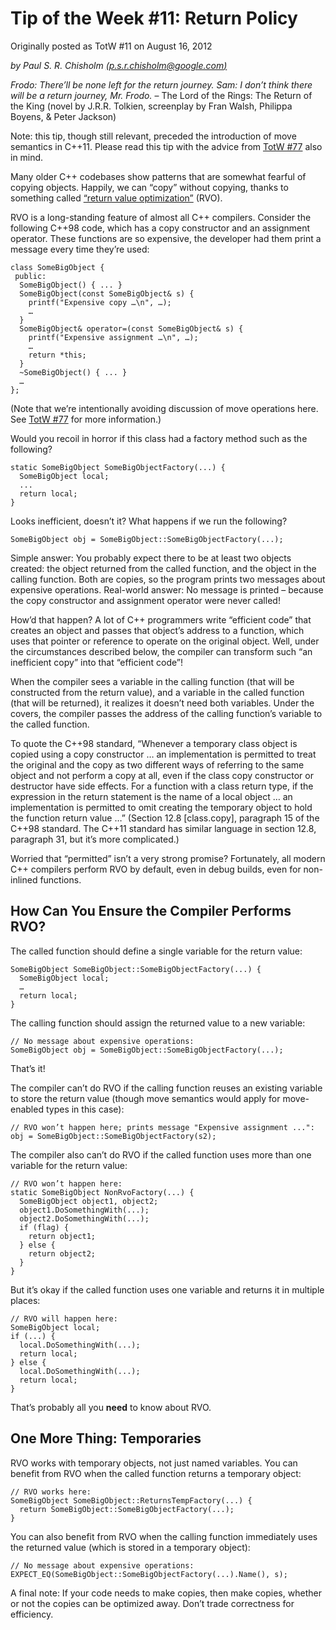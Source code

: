 # Tip of the Week #11: Return Policy

Originally posted as TotW #11 on August 16, 2012

*by Paul S. R. Chisholm [(p.s.r.chisholm@google.com)](mailto:p.s.r.chisholm@gmail.com)*

*Frodo: There’ll be none left for the return journey.* *Sam: I don’t think there will be a return journey, Mr. Frodo.* – The Lord of the Rings: The Return of the King (novel by J.R.R. Tolkien, screenplay by Fran Walsh, Philippa Boyens, & Peter Jackson)

Note: this tip, though still relevant, preceded the introduction of move semantics in C++11. Please read this tip with the advice from [TotW #77](https://abseil.io/tips/77) also in mind.

Many older C++ codebases show patterns that are somewhat fearful of copying objects. Happily, we can “copy” without copying, thanks to something called [“return value optimization”](https://en.wikipedia.org/wiki/Return_value_optimization) (RVO).

RVO is a long-standing feature of almost all C++ compilers. Consider the following C++98 code, which has a copy constructor and an assignment operator. These functions are so expensive, the developer had them print a message every time they’re used:

```
class SomeBigObject {
 public:
  SomeBigObject() { ... }
  SomeBigObject(const SomeBigObject& s) {
    printf("Expensive copy …\n", …);
    …
  }
  SomeBigObject& operator=(const SomeBigObject& s) {
    printf("Expensive assignment …\n", …);
    …
    return *this;
  }
  ~SomeBigObject() { ... }
  …
};
```

(Note that we’re intentionally avoiding discussion of move operations here. See [TotW #77](https://abseil.io/tips/77) for more information.)

Would you recoil in horror if this class had a factory method such as the following?

```
static SomeBigObject SomeBigObjectFactory(...) {
  SomeBigObject local;
  ...
  return local;
}
```

Looks inefficient, doesn’t it? What happens if we run the following?

```
SomeBigObject obj = SomeBigObject::SomeBigObjectFactory(...);
```

Simple answer: You probably expect there to be at least two objects created: the object returned from the called function, and the object in the calling function. Both are copies, so the program prints two messages about expensive operations. Real-world answer: No message is printed – because the copy constructor and assignment operator were never called!

How’d that happen? A lot of C++ programmers write “efficient code” that creates an object and passes that object’s address to a function, which uses that pointer or reference to operate on the original object. Well, under the circumstances described below, the compiler can transform such “an inefficient copy” into that “efficient code”!

When the compiler sees a variable in the calling function (that will be constructed from the return value), and a variable in the called function (that will be returned), it realizes it doesn’t need both variables. Under the covers, the compiler passes the address of the calling function’s variable to the called function.

To quote the C++98 standard, “Whenever a temporary class object is copied using a copy constructor … an implementation is permitted to treat the original and the copy as two different ways of referring to the same object and not perform a copy at all, even if the class copy constructor or destructor have side effects. For a function with a class return type, if the expression in the return statement is the name of a local object … an implementation is permitted to omit creating the temporary object to hold the function return value …” (Section 12.8 [class.copy], paragraph 15 of the C++98 standard. The C++11 standard has similar language in section 12.8, paragraph 31, but it’s more complicated.)

Worried that “permitted” isn’t a very strong promise? Fortunately, all modern C++ compilers perform RVO by default, even in debug builds, even for non-inlined functions.

## How Can You Ensure the Compiler Performs RVO?

The called function should define a single variable for the return value:

```
SomeBigObject SomeBigObject::SomeBigObjectFactory(...) {
  SomeBigObject local;
  …
  return local;
}
```

The calling function should assign the returned value to a new variable:

```
// No message about expensive operations:
SomeBigObject obj = SomeBigObject::SomeBigObjectFactory(...);
```

That’s it!

The compiler can’t do RVO if the calling function reuses an existing variable to store the return value (though move semantics would apply for move-enabled types in this case):

```
// RVO won’t happen here; prints message "Expensive assignment ...":
obj = SomeBigObject::SomeBigObjectFactory(s2);
```

The compiler also can’t do RVO if the called function uses more than one variable for the return value:

```
// RVO won’t happen here:
static SomeBigObject NonRvoFactory(...) {
  SomeBigObject object1, object2;
  object1.DoSomethingWith(...);
  object2.DoSomethingWith(...);
  if (flag) {
    return object1;
  } else {
    return object2;
  }
}
```

But it’s okay if the called function uses one variable and returns it in multiple places:

```
// RVO will happen here:
SomeBigObject local;
if (...) {
  local.DoSomethingWith(...);
  return local;
} else {
  local.DoSomethingWith(...);
  return local;
}
```

That’s probably all you **need** to know about RVO.

## One More Thing: Temporaries

RVO works with temporary objects, not just named variables. You can benefit from RVO when the called function returns a temporary object:

```
// RVO works here:
SomeBigObject SomeBigObject::ReturnsTempFactory(...) {
  return SomeBigObject::SomeBigObjectFactory(...);
}
```

You can also benefit from RVO when the calling function immediately uses the returned value (which is stored in a temporary object):

```
// No message about expensive operations:
EXPECT_EQ(SomeBigObject::SomeBigObjectFactory(...).Name(), s);
```

A final note: If your code needs to make copies, then make copies, whether or not the copies can be optimized away. Don’t trade correctness for efficiency.